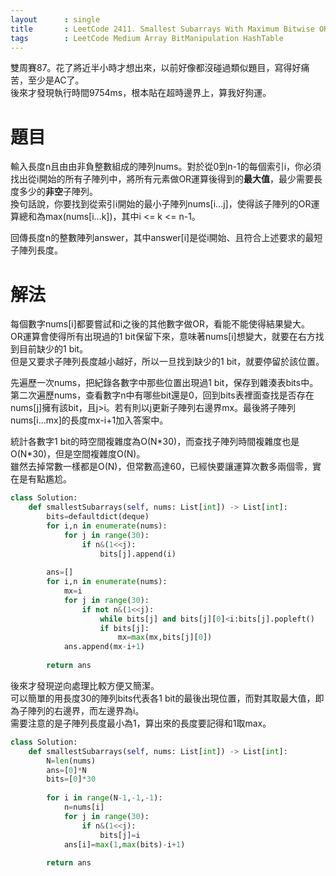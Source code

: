 ```yaml
--- 
layout      : single
title       : LeetCode 2411. Smallest Subarrays With Maximum Bitwise OR
tags        : LeetCode Medium Array BitManipulation HashTable
---
```

雙周賽87。花了將近半小時才想出來，以前好像都沒碰過類似題目，寫得好痛苦，至少是AC了。  
後來才發現執行時間9754ms，根本貼在超時邊界上，算我好狗運。  

# 題目
輸入長度n且由由非負整數組成的陣列nums。對於從0到n-1的每個索引i，你必須找出從i開始的所有子陣列中，將所有元素做OR運算後得到的**最大值**，最少需要長度多少的**非空**子陣列。  
換句話說，你要找到從索引i開始的最小子陣列nums[i...j]，使得該子陣列的OR運算總和為max(nums[i...k])，其中i <= k <= n-1。  

回傳長度n的整數陣列answer，其中answer[i]是從i開始、且符合上述要求的最短子陣列長度。  

# 解法
每個數字nums[i]都要嘗試和i之後的其他數字做OR，看能不能使得結果變大。  
OR運算會使得所有出現過的1 bit保留下來，意味著nums[i]想變大，就要在右方找到目前缺少的1 bit。  
但是又要求子陣列長度越小越好，所以一旦找到缺少的1 bit，就要停留於該位置。  

先遍歷一次nums，把紀錄各數字中那些位置出現過1 bit，保存到雜湊表bits中。  
第二次遍歷nums，查看數字n中有哪些bit還是0，回到bits表裡面查找是否存在nums[j]擁有該bit，且j>i。若有則以j更新子陣列右邊界mx。最後將子陣列nums[i...mx]的長度mx-i+1加入答案中。  

統計各數字1 bit的時空間複雜度為O(N\*30)，而查找子陣列時間複雜度也是O(N\*30)，但是空間複雜度O(N)。  
雖然去掉常數一樣都是O(N)，但常數高達60，已經快要讓運算次數多兩個零，實在是有點尷尬。  

```python
class Solution:
    def smallestSubarrays(self, nums: List[int]) -> List[int]:
        bits=defaultdict(deque)
        for i,n in enumerate(nums):
            for j in range(30):
                if n&(1<<j):
                    bits[j].append(i)
            
        ans=[]
        for i,n in enumerate(nums):
            mx=i
            for j in range(30):
                if not n&(1<<j):
                    while bits[j] and bits[j][0]<i:bits[j].popleft()
                    if bits[j]:
                        mx=max(mx,bits[j][0])
            ans.append(mx-i+1)
            
        return ans
```

後來才發現逆向處理比較方便又簡潔。  
可以簡單的用長度30的陣列bits代表各1 bit的最後出現位置，而對其取最大值，即為子陣列的右邊界，而左邊界為i。  
需要注意的是子陣列長度最小為1，算出來的長度要記得和1取max。  

```python
class Solution:
    def smallestSubarrays(self, nums: List[int]) -> List[int]:
        N=len(nums)
        ans=[0]*N
        bits=[0]*30
        
        for i in range(N-1,-1,-1):
            n=nums[i]
            for j in range(30):
                if n&(1<<j):
                    bits[j]=i
            ans[i]=max(1,max(bits)-i+1)
            
        return ans
```

